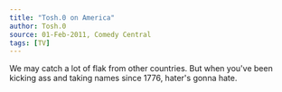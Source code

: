 ```yaml
---
title: "Tosh.0 on America"
author: Tosh.0
source: 01-Feb-2011, Comedy Central
tags: [TV]
---
```


We may catch a lot of flak from other countries. But when you've been kicking ass and taking names since 1776, hater's gonna hate.
